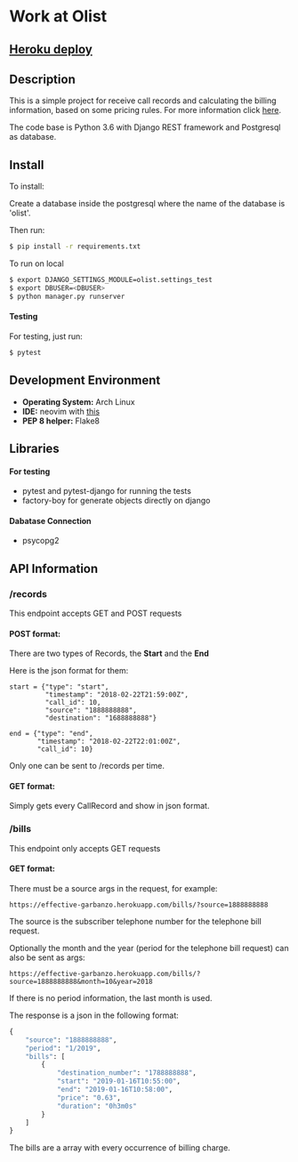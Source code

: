 # Work at Olist

## [Heroku deploy](https://effective-garbanzo.herokuapp.com)

## Description
This is a simple project for receive call records and calculating the billing
information, based on some pricing rules.
For more information click [here](https://github.com/olist/work-at-olist).

The code base is Python 3.6 with Django REST framework and Postgresql as database.

## Install
To install:

Create a database inside the postgresql where the name of the database is 'olist'.

Then run:
```bash
$ pip install -r requirements.txt
```

To run on local
```bash
$ export DJANGO_SETTINGS_MODULE=olist.settings_test
$ export DBUSER=<DBUSER>
$ python manager.py runserver
```

#### Testing
For testing, just run:

```bash
$ pytest
```

## Development Environment
* **Operating System:** Arch Linux
* **IDE:** neovim with [this](https://github.com/rafi/vim-config)
* **PEP 8 helper:** Flake8

## Libraries
#### For testing
* pytest and pytest-django for running the tests
* factory-boy for generate objects directly on django

#### Dabatase Connection
* psycopg2

## API Information

### /records
This endpoint accepts GET and POST requests

#### POST format:
There are two types of Records, the **Start** and the **End**

Here is the json format for them:

    start = {"type": "start",
             "timestamp": "2018-02-22T21:59:00Z",
             "call_id": 10,
             "source": "1888888888",
             "destination": "1688888888"}

    end = {"type": "end",
           "timestamp": "2018-02-22T22:01:00Z",
           "call_id": 10}
Only one can be sent to /records per time.

#### GET format:
Simply gets every CallRecord and show in json format.

### /bills
This endpoint only accepts GET requests

#### GET format:
There must be a source args in the request, for example:

```
https://effective-garbanzo.herokuapp.com/bills/?source=1888888888
```

The source is the subscriber telephone number for the telephone bill request.

Optionally the month and the year (period for the telephone bill request) can also be sent as args:
```
https://effective-garbanzo.herokuapp.com/bills/?source=1888888888&month=10&year=2018
```

If there is no period information, the last month is used.

The response is a json in the following format:
```python
{
    "source": "1888888888",
    "period": "1/2019",
    "bills": [
        {
            "destination_number": "1788888888",
            "start": "2019-01-16T10:55:00",
            "end": "2019-01-16T10:58:00",
            "price": "0.63",
            "duration": "0h3m0s"
        }
    ]
}
```

The bills are a array with every occurrence of billing charge.
